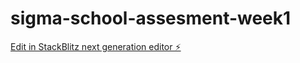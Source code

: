 # sigma-school-assesment-week1

[Edit in StackBlitz next generation editor ⚡️](https://stackblitz.com/~/github.com/aim-salam/sigma-school-assesment-week1)